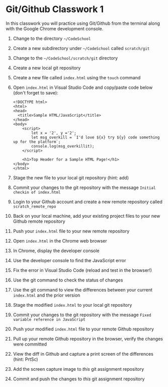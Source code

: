 # Git/Github Classwork 1

In this classwork you will practice using Git/Github from the terminal along with the Google Chrome development console.

1. Change to the directory `~/CodeSchool`
1. Create a new subdirectory under `~/CodeSchool` called `scratch/git`
1. Change to the `~/CodeSchool/scratch/git` directory
1. Create a new local git repository
1. Create a new file called `index.html` using the `touch` command
1. Open `index.html` in Visual Studio Code and copy/paste code below (don't forget to save):

    ```
    <!DOCTYPE html>
    <html>
    <head>
      <title>Sample HTML/JavaScript</title>
    </head>
    <body>
        <script>
            let x = '2', y ='2';
            let msg_overkill = `I'd love ${x} try ${y} code something up for the platform`;
            console.log(msg_overkillit);
        </script>

        <h1>Top Header for a Sample HTML Page!</h1>
    </body>
    </html>
    ```

1. Stage the new file to your local git repository (hint: add)
1. Commit your changes to the git repository with the message `Initial checkin of index.html`
1. Login to your Github account and create a new remote repository called `scratch_remote_repo`
1. Back on your local machine, add your existing project files to your new Github remote repository
1. Push your `index.html` file to your new remote repository

1. Open `index.html` in the Chrome web browser
1. In Chrome, display the developer console 
1. Use the developer console to find the JavaScript error
1. Fix the error in Visual Studio Code (reload and test in the browser!)
1. Use the git command to check the status of changes
1. Use the git command to view the differences between your current `index.html` and the prior version
1. Stage the modified `index.html` to your local git repository
1. Commit your changes to the git repository with the message `Fixed variable reference in JavaScript`
1. Push your modified `index.html` file to your remote Github repository
1. Pull up your remote Github repository in the browser, verify the changes were committed
1. View the diff in Github and capture a print screen of the differences (hint: PrtSc)
1. Add the screen capture image to *this* git assignment repository
1. Commit and push the changes to *this* git assignment repository

